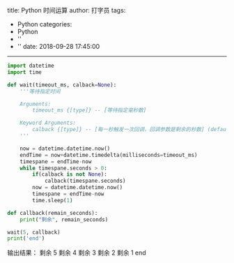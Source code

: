 title: Python 时间运算
author: 打字员
tags:
  - Python
categories:
  - Python
  - ''
  - ''
date: 2018-09-28 17:45:00
---

```Python
import datetime
import time

def wait(timeout_ms, calback=None):
    '''等待指定时间

    Arguments:
        timeout_ms {[type]} -- [等待指定毫秒数]

    Keyword Arguments:
        calback {[type]} -- [每一秒触发一次回调，回调参数是剩余的秒数] (default: {None})
    '''

    now = datetime.datetime.now()
    endTime = now+datetime.timedelta(milliseconds=timeout_ms)
    timespane = endTime-now
    while timespane.seconds > 0:
        if(calback is not None):
            calback(timespane.seconds)
        now = datetime.datetime.now()
        timespane = endTime-now
        time.sleep(1)

def callback(remain_seconds):
    print("剩余", remain_seconds)

wait(5, callback)
print('end')
```

输出结果：
剩余 5
剩余 4
剩余 3
剩余 2
剩余 1
end